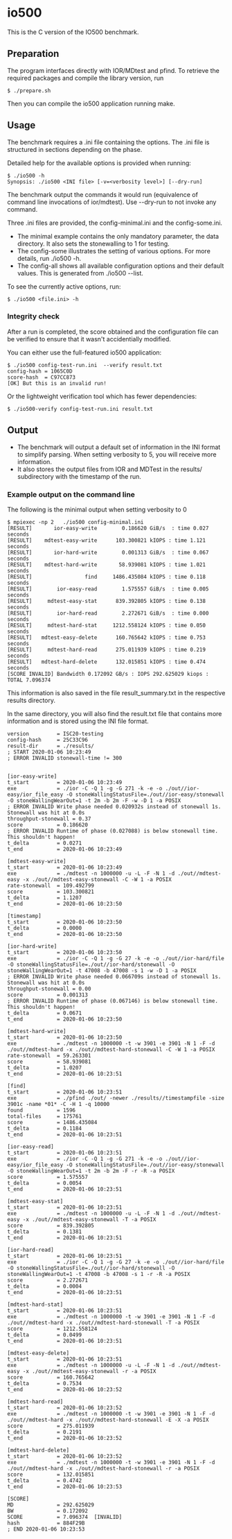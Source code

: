 # io500

This is the C version of the IO500 benchmark.

## Preparation

The program interfaces directly with IOR/MDtest and pfind.
To retrieve the required packages and compile the library version, run

    $ ./prepare.sh

Then you can compile the io500 application running make.

## Usage

The benchmark requires a .ini file containing the options.
The .ini file is structured in sections depending on the phase.

Detailed help for the available options is provided when running:

    $ ./io500 -h
    Synopsis: ./io500 <INI file> [-v=<verbosity level>] [--dry-run]

The benchmark output the commands it would run (equivalence of command line invocations of ior/mdtest). Use --dry-run to not invoke any command.

Three .ini files are provided, the config-minimal.ini and the config-some.ini.
  - The minimal example contains the only mandatory parameter, the data directory. It also sets the stonewalling to 1 for testing.
  - The config-some illustrates the setting of various options. For more details, run ./io500 -h.
  - The config-all shows all available configuration options and their default values.  This is generated from ./io500 --list.

To see the currently active options, run:

    $ ./io500 <file.ini> -h


### Integrity check

After a run is completed, the score obtained and the configuration file can be verified to ensure that it wasn't accidentially modified.

You can either use the full-featured io500 application:

    $ ./io500 config-test-run.ini  --verify result.txt
    config-hash = 1065C0D
    score-hash  = C97CC873
    [OK] But this is an invalid run!

Or the lightweight verification tool which has fewer dependencies:

    $ ./io500-verify config-test-run.ini result.txt

## Output

  - The benchmark will output a default set of information in the INI format to simplify parsing. When setting verbosity to 5, you will receive more information.
  - It also stores the output files from IOR and MDTest in the results/ subdirectory with the timestamp of the run.

### Example output on the command line

The following is the minimal output when setting verbosity to 0

    $ mpiexec -np 2   ./io500 config-minimal.ini
    [RESULT]       ior-easy-write        0.186620 GiB/s  : time 0.027 seconds
    [RESULT]    mdtest-easy-write      103.300821 kIOPS : time 1.121 seconds
    [RESULT]       ior-hard-write        0.001313 GiB/s  : time 0.067 seconds
    [RESULT]    mdtest-hard-write       58.939081 kIOPS : time 1.021 seconds
    [RESULT]                 find     1486.435084 kIOPS : time 0.118 seconds
    [RESULT]        ior-easy-read        1.575557 GiB/s  : time 0.005 seconds
    [RESULT]     mdtest-easy-stat      839.392805 kIOPS : time 0.138 seconds
    [RESULT]        ior-hard-read        2.272671 GiB/s  : time 0.000 seconds
    [RESULT]     mdtest-hard-stat     1212.558124 kIOPS : time 0.050 seconds
    [RESULT]   mdtest-easy-delete      160.765642 kIOPS : time 0.753 seconds
    [RESULT]     mdtest-hard-read      275.011939 kIOPS : time 0.219 seconds
    [RESULT]   mdtest-hard-delete      132.015851 kIOPS : time 0.474 seconds
    [SCORE INVALID] Bandwidth 0.172092 GB/s : IOPS 292.625029 kiops : TOTAL 7.096374

This information is also saved in the file result_summary.txt in the respective results directory.

In the same directory, you will also find the result.txt file that contains more information and is stored using the INI file format.

    version         = ISC20-testing
    config-hash     = 25C33C96
    result-dir      = ./results/
    ; START 2020-01-06 10:23:49
    ; ERROR INVALID stonewall-time != 300


    [ior-easy-write]
    t_start         = 2020-01-06 10:23:49
    exe             = ./ior -C -Q 1 -g -G 271 -k -e -o ./out//ior-easy/ior_file_easy -O stoneWallingStatusFile=./out//ior-easy/stonewall -O stoneWallingWearOut=1 -t 2m -b 2m -F -w -D 1 -a POSIX
    ; ERROR INVALID Write phase needed 0.020932s instead of stonewall 1s. Stonewall was hit at 0.0s
    throughput-stonewall = 0.37
    score           = 0.186620
    ; ERROR INVALID Runtime of phase (0.027088) is below stonewall time. This shouldn't happen!
    t_delta         = 0.0271
    t_end           = 2020-01-06 10:23:49

    [mdtest-easy-write]
    t_start         = 2020-01-06 10:23:49
    exe             = ./mdtest -n 1000000 -u -L -F -N 1 -d ./out//mdtest-easy -x ./out//mdtest-easy-stonewall -C -W 1 -a POSIX
    rate-stonewall  = 109.492799
    score           = 103.300821
    t_delta         = 1.1207
    t_end           = 2020-01-06 10:23:50

    [timestamp]
    t_start         = 2020-01-06 10:23:50
    t_delta         = 0.0000
    t_end           = 2020-01-06 10:23:50

    [ior-hard-write]
    t_start         = 2020-01-06 10:23:50
    exe             = ./ior -C -Q 1 -g -G 27 -k -e -o ./out//ior-hard/file -O stoneWallingStatusFile=./out//ior-hard/stonewall -O stoneWallingWearOut=1 -t 47008 -b 47008 -s 1 -w -D 1 -a POSIX
    ; ERROR INVALID Write phase needed 0.066709s instead of stonewall 1s. Stonewall was hit at 0.0s
    throughput-stonewall = 0.00
    score           = 0.001313
    ; ERROR INVALID Runtime of phase (0.067146) is below stonewall time. This shouldn't happen!
    t_delta         = 0.0671
    t_end           = 2020-01-06 10:23:50

    [mdtest-hard-write]
    t_start         = 2020-01-06 10:23:50
    exe             = ./mdtest -n 1000000 -t -w 3901 -e 3901 -N 1 -F -d ./out//mdtest-hard -x ./out//mdtest-hard-stonewall -C -W 1 -a POSIX
    rate-stonewall  = 59.263301
    score           = 58.939081
    t_delta         = 1.0207
    t_end           = 2020-01-06 10:23:51

    [find]
    t_start         = 2020-01-06 10:23:51
    exe             = ./pfind ./out/ -newer ./results//timestampfile -size 3901c -name *01* -C -H 1 -q 10000
    found           = 1596
    total-files     = 175761
    score           = 1486.435084
    t_delta         = 0.1184
    t_end           = 2020-01-06 10:23:51

    [ior-easy-read]
    t_start         = 2020-01-06 10:23:51
    exe             = ./ior -C -Q 1 -g -G 271 -k -e -o ./out//ior-easy/ior_file_easy -O stoneWallingStatusFile=./out//ior-easy/stonewall -O stoneWallingWearOut=1 -t 2m -b 2m -F -r -R -a POSIX
    score           = 1.575557
    t_delta         = 0.0054
    t_end           = 2020-01-06 10:23:51

    [mdtest-easy-stat]
    t_start         = 2020-01-06 10:23:51
    exe             = ./mdtest -n 1000000 -u -L -F -N 1 -d ./out//mdtest-easy -x ./out//mdtest-easy-stonewall -T -a POSIX
    score           = 839.392805
    t_delta         = 0.1381
    t_end           = 2020-01-06 10:23:51

    [ior-hard-read]
    t_start         = 2020-01-06 10:23:51
    exe             = ./ior -C -Q 1 -g -G 27 -k -e -o ./out//ior-hard/file -O stoneWallingStatusFile=./out//ior-hard/stonewall -O stoneWallingWearOut=1 -t 47008 -b 47008 -s 1 -r -R -a POSIX
    score           = 2.272671
    t_delta         = 0.0004
    t_end           = 2020-01-06 10:23:51

    [mdtest-hard-stat]
    t_start         = 2020-01-06 10:23:51
    exe             = ./mdtest -n 1000000 -t -w 3901 -e 3901 -N 1 -F -d ./out//mdtest-hard -x ./out//mdtest-hard-stonewall -T -a POSIX
    score           = 1212.558124
    t_delta         = 0.0499
    t_end           = 2020-01-06 10:23:51

    [mdtest-easy-delete]
    t_start         = 2020-01-06 10:23:51
    exe             = ./mdtest -n 1000000 -u -L -F -N 1 -d ./out//mdtest-easy -x ./out//mdtest-easy-stonewall -r -a POSIX
    score           = 160.765642
    t_delta         = 0.7534
    t_end           = 2020-01-06 10:23:52

    [mdtest-hard-read]
    t_start         = 2020-01-06 10:23:52
    exe             = ./mdtest -n 1000000 -t -w 3901 -e 3901 -N 1 -F -d ./out//mdtest-hard -x ./out//mdtest-hard-stonewall -E -X -a POSIX
    score           = 275.011939
    t_delta         = 0.2191
    t_end           = 2020-01-06 10:23:52

    [mdtest-hard-delete]
    t_start         = 2020-01-06 10:23:52
    exe             = ./mdtest -n 1000000 -t -w 3901 -e 3901 -N 1 -F -d ./out//mdtest-hard -x ./out//mdtest-hard-stonewall -r -a POSIX
    score           = 132.015851
    t_delta         = 0.4742
    t_end           = 2020-01-06 10:23:53

    [SCORE]
    MD              = 292.625029
    BW              = 0.172092
    SCORE           = 7.096374  [INVALID]
    hash            = 884F29B
    ; END 2020-01-06 10:23:53
